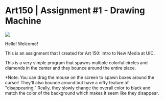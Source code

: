 # Art150 | Assignment #1 - Drawing Machine

![](Assignment1Art150.gif)

Hello! Welcome!

This is an assignment that I created for Art 150: Intro to New Media at UIC.

This is a very simple program that spawns multiple colorful circles and diamonds in the center and they bounce around the entire place.

*Note: You can drag the mouse on the screen to spawn boxes around the cursor! They'll also bounce around but have a nifty feature of 
"disappearing." Really, they slowly change the overall color to black and match the color of the background which makes it seem like they disappear.













